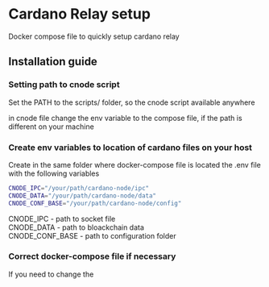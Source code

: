# Cardano Relay setup
Docker compose file to quickly setup cardano relay 

## Installation guide

### Setting path to cnode script

Set the PATH to the scripts/ folder, so the cnode script available anywhere

in cnode file change the env variable to the compose file, if the path is different on your machine

### Create env variables to location of cardano files on your host

Create in the same folder where docker-compose file is located the .env file with the following variables

```bash
CNODE_IPC="/your/path/cardano-node/ipc"
CNODE_DATA="/your/path/cardano-node/data"
CNODE_CONF_BASE="/your/path/cardano-node/config"
```

CNODE_IPC - path to socket file   
CNODE_DATA - path to bloackchain data   
CNODE_CONF_BASE - path to configuration folder   

### Correct docker-compose file if necessary

If you need to change the 
